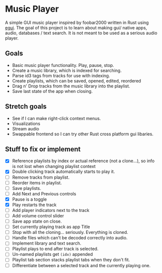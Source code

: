 # Music Player

A simple GUI music player inspired by foobar2000 written in Rust using [egui](https://github.com/emilk/egui).
The goal of this project is to learn about making gui/ native apps, audio, databases / text search.
It is not meant to be used as a serious audio player.

## Goals

- Basic music player functionality. Play, pause, stop.
- Create a music library, which is indexed for searching.
- Parse id3 tags from tracks for use with indexing.
- Create playlists, which can be saved, opened, edited, reordered
- Drag n' Drop tracks from the music library into the playlist.
- Save last state of the app when closing.

## Stretch goals

- See if I can make right-click context menus.
- Visualizations
- Stream audio
- Swappable frontend so I can try other Rust cross platform gui libaries.

## Stuff to fix or implement

- [x] Reference playlists by index or actual reference (not a clone...), so info is not lost when changing playlist context
- [x] Double clicking track automatically starts to play it.
- [ ] Remove tracks from playlist.
- [ ] Reorder items in playlist.
- [ ] Save playlists.
- [ ] Add Next and Previous controls
- [x] Pause is a toggle
- [x] Play restarts the track
- [ ] Add player indicators next to the track
- [ ] Add volume control slider
- [ ] Save app state on close.
- [ ] Set currently playing track as app Title
- [ ] Stop with all the cloning... seriously. Everything is cloned.
- [ ] Handle files which can't be decoded correctly into audio. 
- [ ] Implement library and text search.
- [ ] Playlist plays to end after track is selected.
- [ ] Un-named playlists get `(idx)` appended 
- [ ] Playlist tab section stacks playlist tabs when they don't fit.
- [ ] Differentiate between a selected track and the currently playing one.
